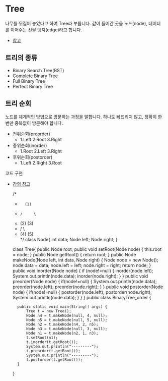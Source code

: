 # Tree
나무를 뒤집어 놓았다고 하여 Tree라 부릅니다. 값이 들어간 곳을 노드(node), 데이터를 이어주는 선을 엣지(edge)라고 합니다.
- [참고](https://ratsgo.github.io/data%20structure&algorithm/2017/10/21/tree/)

## 트리의 종류
- Binary Search Tree(BST)
- Complete Binary Tree
- Full Binary Tree
- Perfect Binary Tree

## 트리 순회
노드를 체계적인 방법으로 방문하는 과정을 말합니다. 하나도 빠뜨리지 않고, 정확히 한 번만 중복없이 방문해야 합니다.

- 전위순회(preorder)
	- 1.Left 2.Root 3.Right
- 중위순회(inorder)
	- 1.Root 2.Left 3.Right
- 후위순회(postorder)
	- 1.Left 2.Right 3.Root

코드 구현 
- [강의 참고](https://www.youtube.com/watch?v=QN1rZYX6QaA)

    
    /*
     *       (1)  
     *     /     \
     *    (2)    (3)
     *   /  \    
     *  (4) (5)     
     */
    class Node{
        int data;
        Node left;
        Node right;
    }

    class Tree{
        public Node root;
        public void setRoot(Node node) {
            this.root = node;
        }
        public Node getRoot() {
            return root;
        }
        public Node makeNode(Node left, int data, Node right) {
            Node node = new Node();
            node.data = data;
            node.left = left;
            node.right = right;
            return node;
        }
        public void inorder(Node node) {
            if (node!=null) {
                inorder(node.left);
                System.out.println(node.data);
                inorder(node.right);
            }
        }
        public void preorder(Node node) {
            if(node!=null) {
                System.out.println(node.data);
                preorder(node.left);
                preorder(node.right);
            }
        }
        public void postorder(Node node) {
            if(node!=null) {
                postorder(node.left);
                postorder(node.right);
                System.out.println(node.data);
            }
        }
    }
    public class BinaryTree_order {

        public static void main(String[] args) {
            Tree t = new Tree();
            Node n4 = t.makeNode(null, 4, null);
            Node n5 = t.makeNode(null, 5, null);
            Node n2 = t.makeNode(n4, 2, n5);
            Node n3 = t.makeNode(null, 3, null);
            Node n1 = t.makeNode(n2, 1, n3);
            t.setRoot(n1);
            t.inorder(t.getRoot());
            System.out.println("---------");
            t.preorder(t.getRoot());
            System.out.println("---------");
            t.postorder(t.getRoot());
        }

    }

